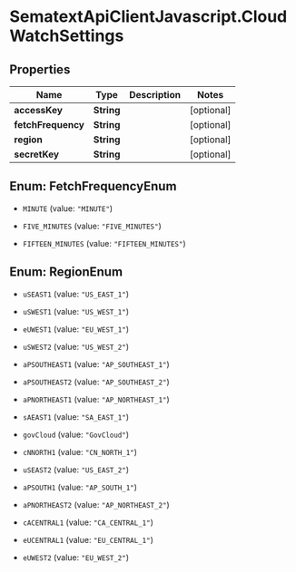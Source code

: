 # SematextApiClientJavascript.CloudWatchSettings

## Properties
Name | Type | Description | Notes
------------ | ------------- | ------------- | -------------
**accessKey** | **String** |  | [optional] 
**fetchFrequency** | **String** |  | [optional] 
**region** | **String** |  | [optional] 
**secretKey** | **String** |  | [optional] 


<a name="FetchFrequencyEnum"></a>
## Enum: FetchFrequencyEnum


* `MINUTE` (value: `"MINUTE"`)

* `FIVE_MINUTES` (value: `"FIVE_MINUTES"`)

* `FIFTEEN_MINUTES` (value: `"FIFTEEN_MINUTES"`)




<a name="RegionEnum"></a>
## Enum: RegionEnum


* `uSEAST1` (value: `"US_EAST_1"`)

* `uSWEST1` (value: `"US_WEST_1"`)

* `eUWEST1` (value: `"EU_WEST_1"`)

* `uSWEST2` (value: `"US_WEST_2"`)

* `aPSOUTHEAST1` (value: `"AP_SOUTHEAST_1"`)

* `aPSOUTHEAST2` (value: `"AP_SOUTHEAST_2"`)

* `aPNORTHEAST1` (value: `"AP_NORTHEAST_1"`)

* `sAEAST1` (value: `"SA_EAST_1"`)

* `govCloud` (value: `"GovCloud"`)

* `cNNORTH1` (value: `"CN_NORTH_1"`)

* `uSEAST2` (value: `"US_EAST_2"`)

* `aPSOUTH1` (value: `"AP_SOUTH_1"`)

* `aPNORTHEAST2` (value: `"AP_NORTHEAST_2"`)

* `cACENTRAL1` (value: `"CA_CENTRAL_1"`)

* `eUCENTRAL1` (value: `"EU_CENTRAL_1"`)

* `eUWEST2` (value: `"EU_WEST_2"`)




